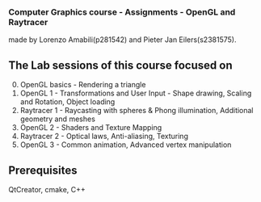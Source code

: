 ### Computer Graphics course - Assignments - OpenGL and Raytracer
made by Lorenzo Amabili(p281542) and Pieter Jan Eilers(s2381575).

## The Lab sessions of this course focused on

0) OpenGL basics - Rendering a triangle
1) OpenGL 1 - Transformations and User Input - Shape drawing, Scaling and Rotation, Object loading  
2) Raytracer 1 - Raycasting with spheres & Phong illumination, Additional geometry and meshes
3) OpenGL 2 - Shaders and Texture Mapping
4) Raytracer 2 - Optical laws, Anti-aliasing, Texturing
5) OpenGL 3 - Common animation, Advanced vertex manipulation



## Prerequisites
QtCreator, cmake, C++

